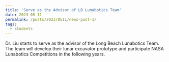 ```yaml
---
title: 'Serve as the Advisor of LB Lunabotics Team'
date: 2023-05-11
permalink: /posts/2023/0511/news-post-1/
tags:
  - students
---
```


Dr. Liu starts to serve as the advisor of the Long Beach Lunabotics Team. The team will develop their lunar excavator prototype and participate NASA Lunabotics Competitions in the following years. 
